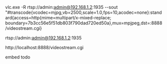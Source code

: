 vlc.exe -R rtsp://admin:admin@192.168.1.2:1935 --sout  "#transcode{vcodec=mjpg,vb=2500,scale=1.0,fps=10,acodec=none}:standard{access=http{mime=multipart/x-mixed-replace; boundary=7b3cc56e5f51db803f790dad720ed50a},mux=mpjpeg,dst=:8888/videostream.cgi}

rtsp://admin:admin@192.168.1.2:1935

http://localhost:8888/videostream.cgi

embed todo